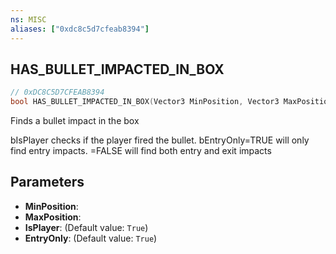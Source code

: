 ```yaml
---
ns: MISC
aliases: ["0xdc8c5d7cfeab8394"]
---
```

## HAS_BULLET_IMPACTED_IN_BOX

```c
// 0xDC8C5D7CFEAB8394
bool HAS_BULLET_IMPACTED_IN_BOX(Vector3 MinPosition, Vector3 MaxPosition, bool IsPlayer, bool EntryOnly);
```

Finds a bullet impact in the box

bIsPlayer checks if the player fired the bullet. bEntryOnly=TRUE will only find entry impacts. =FALSE will find both entry and exit impacts


## Parameters
* **MinPosition**: 
* **MaxPosition**: 
* **IsPlayer**: (Default value: `True`)
* **EntryOnly**: (Default value: `True`)
